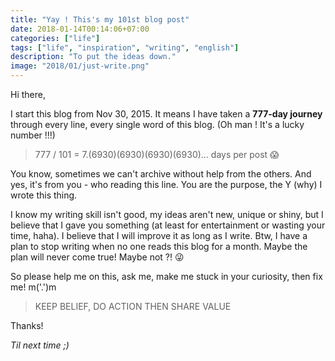 ```yaml
---
title: "Yay ! This's my 101st blog post"
date: 2018-01-14T00:14:06+07:00
categories: ["life"]
tags: ["life", "inspiration", "writing", "english"]
description: "To put the ideas down."
image: "2018/01/just-write.png"
---
```


Hi there,

I start this blog from Nov 30, 2015. It means I have taken a **777-day journey** through every line, every single word of this blog. (Oh man ! It's a lucky number !!!)

> 777 / 101 = 7.(6930)(6930)(6930)(6930)... days per post 😱 

You know, sometimes we can't archive without help from the others. And yes, it's from you - who reading this line. You are the purpose, the Y (why) I wrote this thing.

I know my writing skill isn't good, my ideas aren't new, unique or shiny, but I believe that I gave you something (at least for entertainment or wasting your time, haha). I believe that I will improve it as long as I write. Btw, I have a plan to stop writing when no one reads this blog for a month. Maybe the plan will never come true! Maybe not ?! 😜

So please help me on this, ask me, make me stuck in your curiosity, then fix me! m('.')m

> KEEP BELIEF, DO ACTION THEN SHARE VALUE

Thanks!

*Til next time ;)*
